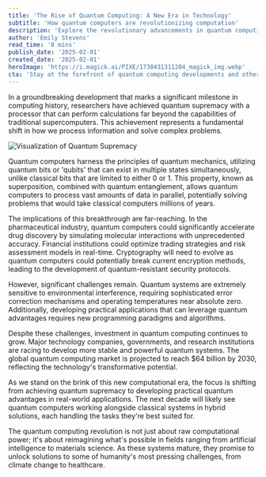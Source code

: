 ```yaml
---
title: 'The Rise of Quantum Computing: A New Era in Technology'
subtitle: 'How quantum computers are revolutionizing computation'
description: 'Explore the revolutionary advancements in quantum computing and their profound implications across various industries, including pharmaceuticals, finance, and cryptography. Discover how quantum computers are poised to redefine computational limits and solve complex problems previously unsolvable by classical computers.'
author: 'Emily Stevens'
read_time: '8 mins'
publish_date: '2025-02-01'
created_date: '2025-02-01'
heroImage: 'https://i.magick.ai/PIXE/1738431311204_magick_img.webp'
cta: 'Stay at the forefront of quantum computing developments and other technological breakthroughs. Follow us on LinkedIn for regular updates on the latest innovations shaping our future.'
---
```


In a groundbreaking development that marks a significant milestone in computing history, researchers have achieved quantum supremacy with a processor that can perform calculations far beyond the capabilities of traditional supercomputers. This achievement represents a fundamental shift in how we process information and solve complex problems.

![Visualization of Quantum Supremacy](https://i.magick.ai/PIXE/1738431311208_magick_img.webp)

Quantum computers harness the principles of quantum mechanics, utilizing quantum bits or 'qubits' that can exist in multiple states simultaneously, unlike classical bits that are limited to either 0 or 1. This property, known as superposition, combined with quantum entanglement, allows quantum computers to process vast amounts of data in parallel, potentially solving problems that would take classical computers millions of years.

The implications of this breakthrough are far-reaching. In the pharmaceutical industry, quantum computers could significantly accelerate drug discovery by simulating molecular interactions with unprecedented accuracy. Financial institutions could optimize trading strategies and risk assessment models in real-time. Cryptography will need to evolve as quantum computers could potentially break current encryption methods, leading to the development of quantum-resistant security protocols.

However, significant challenges remain. Quantum systems are extremely sensitive to environmental interference, requiring sophisticated error correction mechanisms and operating temperatures near absolute zero. Additionally, developing practical applications that can leverage quantum advantages requires new programming paradigms and algorithms.

Despite these challenges, investment in quantum computing continues to grow. Major technology companies, governments, and research institutions are racing to develop more stable and powerful quantum systems. The global quantum computing market is projected to reach $64 billion by 2030, reflecting the technology's transformative potential.

As we stand on the brink of this new computational era, the focus is shifting from achieving quantum supremacy to developing practical quantum advantages in real-world applications. The next decade will likely see quantum computers working alongside classical systems in hybrid solutions, each handling the tasks they're best suited for.

The quantum computing revolution is not just about raw computational power; it's about reimagining what's possible in fields ranging from artificial intelligence to materials science. As these systems mature, they promise to unlock solutions to some of humanity's most pressing challenges, from climate change to healthcare.